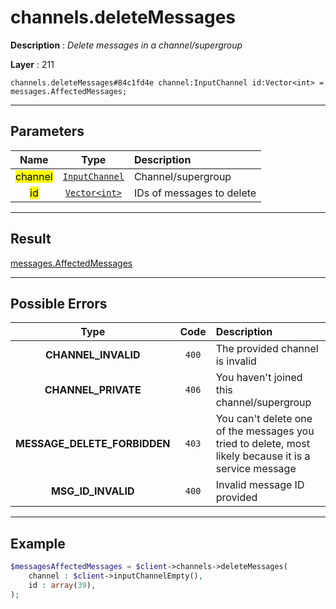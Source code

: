 # channels.deleteMessages

**Description** : *Delete messages in a channel/supergroup*

**Layer** : 211

```tl
channels.deleteMessages#84c1fd4e channel:InputChannel id:Vector<int> = messages.AffectedMessages;
```

---

## Parameters

| Name | Type | Description |
| :---: | :---: | :--- |
| <mark>channel</mark> | [`InputChannel`](type/InputChannel) | Channel/supergroup |
| <mark>id</mark> | [`Vector<int>`](type/int) | IDs of messages to delete |

---

## Result

[messages.AffectedMessages](type/messages.AffectedMessages)

---

## Possible Errors

| Type | Code | Description |
| :---: | :---: | :--- |
| **CHANNEL_INVALID** | `400` | The provided channel is invalid |
| **CHANNEL_PRIVATE** | `406` | You haven't joined this channel/supergroup |
| **MESSAGE_DELETE_FORBIDDEN** | `403` | You can't delete one of the messages you tried to delete, most likely because it is a service message |
| **MSG_ID_INVALID** | `400` | Invalid message ID provided |

---

## Example

```php
$messagesAffectedMessages = $client->channels->deleteMessages(
	channel : $client->inputChannelEmpty(),
	id : array(39),
);
```